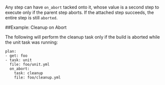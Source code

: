 Any step can have `on_abort` tacked onto it, whose value is a second step to execute only if the parent step aborts.
If the attached step succeeds, the entire step is still `aborted`.

##Example: Cleanup on Abort

The following will perform the cleanup task only if the build is aborted while the unit task was running:

	plan:
	- get: foo
	- task: unit
	  file: foo/unit.yml
	  on_abort:
	    task: cleanup
	    file: foo/cleanup.yml
